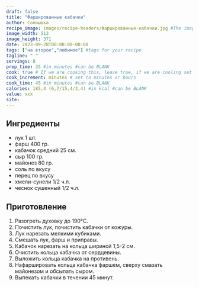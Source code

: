 ```yaml
---
draft: false
title: "Фаршированные кабачки"
author: Солнышка
recipe_image: images/recipe-headers/Фаршированные-кабачки.jpg #The image for your recipe
image_width: 512
image_height: 371
date: 2023-09-28T00:00:00-00:00
tags: ["на второе","любимое"] #tags for your recipe
tagline: " "
servings: 8
prep_time: 35 #in minutes #can be BLANK
cook: true # If we are cooking this, leave true, if we are cooling set to false
cook_increment: minutes # set to minutes or hours
cook_time: 45 #in minutes #can be BLANK
calories: 185,4 (6,7/15,4/3,4) #in kcal #can be BLANK
value: xxx
site: 
---
```



## Ингредиенты
- лук 1 шт.
- фарш 400 гр.
- кабачок средний 25 см.
- сыр 100 гр.
- майонез 80 гр.
- соль по вкусу
- перец по вкусу
- хмели-сунели 1/2 ч.л.
- чеснок сушенный 1/2 ч.л.
  
## Приготовление

1. Разогреть духовку до 190°C.
2. Почистить лук, почистить кабачки от кожуры.
3. Лук нарезать мелкими кубиками.
4. Смешать лук, фарш и приправы.
5. Кабачок нарезать на кольца шириной 1,5-2 см.
6. Очистить кольца кабачка от сердцевины.
7. Выложить кольца кабачка на противень.
8. Нафаршировать кольца кабачка фаршем, сверху смазать майонезом и обсыпать сыром.
9. Выпекать кабачки в течении 45 минут.
